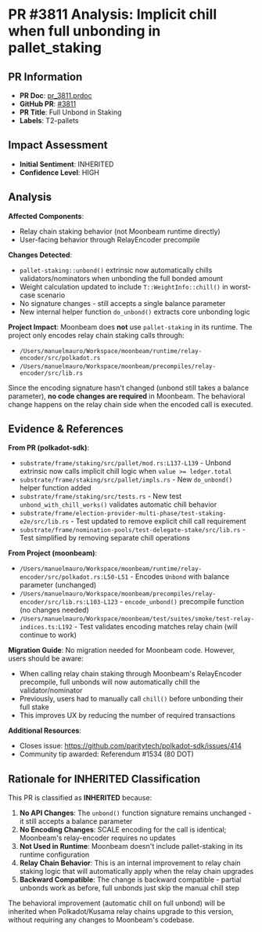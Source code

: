 # PR #3811 Analysis: Implicit chill when full unbonding in pallet_staking

## PR Information
- **PR Doc**: [pr_3811.prdoc](/Users/manuelmauro/.substrate-mcp/moonbeam/releases/stable2506/pr-docs/pr_3811.prdoc)
- **GitHub PR**: [#3811](https://github.com/paritytech/polkadot-sdk/pull/3811)
- **PR Title**: Full Unbond in Staking
- **Labels**: T2-pallets

## Impact Assessment
- **Initial Sentiment**: INHERITED
- **Confidence Level**: HIGH

## Analysis

**Affected Components**:
- Relay chain staking behavior (not Moonbeam runtime directly)
- User-facing behavior through RelayEncoder precompile

**Changes Detected**:
- `pallet-staking::unbond()` extrinsic now automatically chills validators/nominators when unbonding the full bonded amount
- Weight calculation updated to include `T::WeightInfo::chill()` in worst-case scenario
- No signature changes - still accepts a single balance parameter
- New internal helper function `do_unbond()` extracts core unbonding logic

**Project Impact**:
Moonbeam does **not** use `pallet-staking` in its runtime. The project only encodes relay chain staking calls through:
- `/Users/manuelmauro/Workspace/moonbeam/runtime/relay-encoder/src/polkadot.rs`
- `/Users/manuelmauro/Workspace/moonbeam/precompiles/relay-encoder/src/lib.rs`

Since the encoding signature hasn't changed (unbond still takes a balance parameter), **no code changes are required** in Moonbeam. The behavioral change happens on the relay chain side when the encoded call is executed.

## Evidence & References

**From PR (polkadot-sdk)**:
- `substrate/frame/staking/src/pallet/mod.rs:L137-L139` - Unbond extrinsic now calls implicit chill logic when `value >= ledger.total`
- `substrate/frame/staking/src/pallet/impls.rs` - New `do_unbond()` helper function added
- `substrate/frame/staking/src/tests.rs` - New test `unbond_with_chill_works()` validates automatic chill behavior
- `substrate/frame/election-provider-multi-phase/test-staking-e2e/src/lib.rs` - Test updated to remove explicit chill call requirement
- `substrate/frame/nomination-pools/test-delegate-stake/src/lib.rs` - Test simplified by removing separate chill operations

**From Project (moonbeam)**:
- `/Users/manuelmauro/Workspace/moonbeam/runtime/relay-encoder/src/polkadot.rs:L50-L51` - Encodes `Unbond` with balance parameter (unchanged)
- `/Users/manuelmauro/Workspace/moonbeam/precompiles/relay-encoder/src/lib.rs:L103-L123` - `encode_unbond()` precompile function (no changes needed)
- `/Users/manuelmauro/Workspace/moonbeam/test/suites/smoke/test-relay-indices.ts:L192` - Test validates encoding matches relay chain (will continue to work)

**Migration Guide**:
No migration needed for Moonbeam code. However, users should be aware:
- When calling relay chain staking through Moonbeam's RelayEncoder precompile, full unbonds will now automatically chill the validator/nominator
- Previously, users had to manually call `chill()` before unbonding their full stake
- This improves UX by reducing the number of required transactions

**Additional Resources**:
- Closes issue: https://github.com/paritytech/polkadot-sdk/issues/414
- Community tip awarded: Referendum #1534 (80 DOT)

## Rationale for INHERITED Classification

This PR is classified as **INHERITED** because:

1. **No API Changes**: The `unbond()` function signature remains unchanged - it still accepts a balance parameter
2. **No Encoding Changes**: SCALE encoding for the call is identical; Moonbeam's relay-encoder requires no updates
3. **Not Used in Runtime**: Moonbeam doesn't include pallet-staking in its runtime configuration
4. **Relay Chain Behavior**: This is an internal improvement to relay chain staking logic that will automatically apply when the relay chain upgrades
5. **Backward Compatible**: The change is backward compatible - partial unbonds work as before, full unbonds just skip the manual chill step

The behavioral improvement (automatic chill on full unbond) will be inherited when Polkadot/Kusama relay chains upgrade to this version, without requiring any changes to Moonbeam's codebase.
